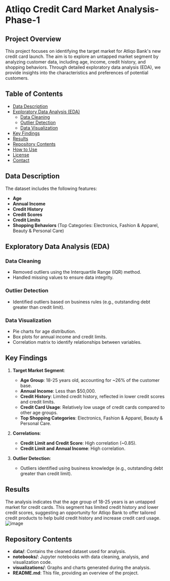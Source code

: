 # Atliqo Credit Card Market Analysis-Phase-1

## Project Overview

This project focuses on identifying the target market for Atliqo Bank's new credit card launch. The aim is to explore an untapped market segment by analyzing customer data, including age, income, credit history, and shopping behaviors. Through detailed exploratory data analysis (EDA), we provide insights into the characteristics and preferences of potential customers.

## Table of Contents
- [Data Description](#data-description)
- [Exploratory Data Analysis (EDA)](#exploratory-data-analysis-eda)
  - [Data Cleaning](#data-cleaning)
  - [Outlier Detection](#outlier-detection)
  - [Data Visualization](#data-visualization)
- [Key Findings](#key-findings)
- [Results](#results)
- [Repository Contents](#repository-contents)
- [How to Use](#how-to-use)
- [License](#license)
- [Contact](#contact)

## Data Description

The dataset includes the following features:
- **Age**
- **Annual Income**
- **Credit History**
- **Credit Scores**
- **Credit Limits**
- **Shopping Behaviors** (Top Categories: Electronics, Fashion & Apparel, Beauty & Personal Care)

## Exploratory Data Analysis (EDA)

### Data Cleaning
- Removed outliers using the Interquartile Range (IQR) method.
- Handled missing values to ensure data integrity.

### Outlier Detection
- Identified outliers based on business rules (e.g., outstanding debt greater than credit limit).

### Data Visualization
- Pie charts for age distribution.
- Box plots for annual income and credit limits.
- Correlation matrix to identify relationships between variables.

## Key Findings

1. **Target Market Segment**:
   - **Age Group**: 18-25 years old, accounting for ~26% of the customer base.
   - **Annual Income**: Less than $50,000.
   - **Credit History**: Limited credit history, reflected in lower credit scores and credit limits.
   - **Credit Card Usage**: Relatively low usage of credit cards compared to other age groups.
   - **Top Shopping Categories**: Electronics, Fashion & Apparel, Beauty & Personal Care.

2. **Correlations**:
   - **Credit Limit and Credit Score**: High correlation (~0.85).
   - **Credit Limit and Annual Income**: High correlation.

3. **Outlier Detection**:
   - Outliers identified using business knowledge (e.g., outstanding debt greater than credit limit).

## Results

The analysis indicates that the age group of 18-25 years is an untapped market for credit cards. This segment has limited credit history and lower credit scores, suggesting an opportunity for Atliqo Bank to offer tailored credit products to help build credit history and increase credit card usage.
![image](https://github.com/user-attachments/assets/19f216d2-9eae-4675-8483-003f940699c8)

## Repository Contents

- **data/**: Contains the cleaned dataset used for analysis.
- **notebooks/**: Jupyter notebooks with data cleaning, analysis, and visualization code.
- **visualizations/**: Graphs and charts generated during the analysis.
- **README.md**: This file, providing an overview of the project.


